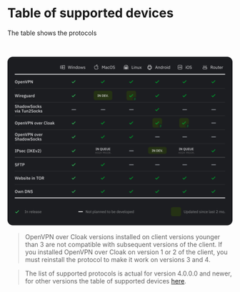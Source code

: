 # Table of supported devices

The table shows the protocols 

&nbsp;

![](https://raw.githubusercontent.com/amnezia-vpn/amnezia.org-content/master/docs/en/learn-more/30_table-of-supported-devices/img/table_09_05.png)

>OpenVPN over Cloak versions installed on client versions younger than 3 are not compatible with subsequent versions of the client. If you installed OpenVPN over Cloak on version 1 or 2 of the client, you must reinstall the protocol to make it work on versions 3 and 4.

>The list of supported protocols is actual for version 4.0.0.0 and newer, for other versions the table of supported devices [here].


[about-int-link]: /about
[here]: https://en-docs.amnezia.org/guides/protocols-table-v2/




